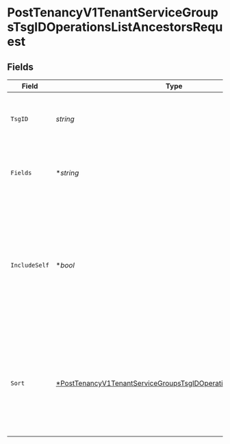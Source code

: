 # PostTenancyV1TenantServiceGroupsTsgIDOperationsListAncestorsRequest


## Fields

| Field                                                                                                                                                            | Type                                                                                                                                                             | Required                                                                                                                                                         | Description                                                                                                                                                      | Example                                                                                                                                                          |
| ---------------------------------------------------------------------------------------------------------------------------------------------------------------- | ---------------------------------------------------------------------------------------------------------------------------------------------------------------- | ---------------------------------------------------------------------------------------------------------------------------------------------------------------- | ---------------------------------------------------------------------------------------------------------------------------------------------------------------- | ---------------------------------------------------------------------------------------------------------------------------------------------------------------- |
| `TsgID`                                                                                                                                                          | *string*                                                                                                                                                         | :heavy_check_mark:                                                                                                                                               | A unique identifier for the tenant service group.<br/>                                                                                                           | 1378242802                                                                                                                                                       |
| `Fields`                                                                                                                                                         | **string*                                                                                                                                                        | :heavy_minus_sign:                                                                                                                                               | Provide a comma-separated list of fields you want returned.<br/>                                                                                                 |                                                                                                                                                                  |
| `IncludeSelf`                                                                                                                                                    | **bool*                                                                                                                                                          | :heavy_minus_sign:                                                                                                                                               | Indicates if the TSG used to generate this hierarchy is<br/>included in the resulting TSG list. `true` to include<br/>self. Default is `false`.<br/>             |                                                                                                                                                                  |
| `Sort`                                                                                                                                                           | [*PostTenancyV1TenantServiceGroupsTsgIDOperationsListAncestorsSort](../../models/operations/posttenancyv1tenantservicegroupstsgidoperationslistancestorssort.md) | :heavy_minus_sign:                                                                                                                                               | Identifies the response structure's sort order:<br/><br/>* `asc` : From root to leaf.<br/>* `desc` : From leaf to root.<br/>                                     |                                                                                                                                                                  |